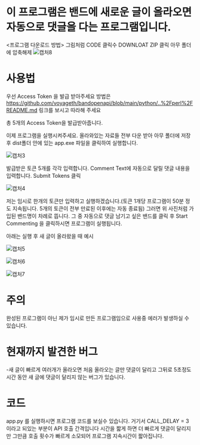 # 이 프로그램은 밴드에 새로운 글이 올라오면 자동으로 댓글을 다는 프로그램입니다.


<프로그램 다운로드 방법>
그림처럼 CODE 클릭수 DOWNLOAT ZIP 클릭 
아무 폴더에 압축해제
![캡처8](https://github.com/user-attachments/assets/f7f1f955-5eaf-4dcd-b676-f8a343fccbd2)

# 사용법
우선 Access Token 을 발급 받아주세요
방법은 https://github.com/voyageth/bandopenapi/blob/main/python/..%2Fperl%2FREADME.md 링크를 보시고 따라해 주세요

총 5개의 Access Token을 발급받아줍니다.

이제 프로그램을 실행시켜주세요.
올라와있는 자료들 전부 다운 받아 아무 폴더에 저장 후 dist폴더 안에 있는 app.exe 파일을 클릭하여 실행합니다.

![캡처3](https://github.com/user-attachments/assets/73ee4940-333d-4e5f-944c-313f76841754)

발급받은 토큰 5개를 각각 입력합니다.
Comment Text에 자동으로 달릴 댓글 내용을 입력합니다.
Submit Tokens 클릭

![캡처4](https://github.com/user-attachments/assets/0dc7a76a-1d9b-4841-8e52-00f73f761727)

저는 임시로 한개의 토큰만 입력하고 실행하겠습니다.(토큰 1개당 프로그램이 50분 정도 지속됩니다. 5개의 토큰이 전부 만료된 이후에는 자동 종료됨)
그러면 위 사진처럼 가입된 밴드명이 차례로 뜹니다.
그 중 자동으로 댓글 남기고 싶은 밴드를 클릭 후 Start Commenting 을 클릭하시면 프로그램이 실행됩니다.

아래는 실행 후 새 글이 올라왔을 때 예시

![캡처5](https://github.com/user-attachments/assets/1e3050a9-99ac-4ade-ad25-b2c7ae338e9a)

![캡처6](https://github.com/user-attachments/assets/96ca0811-26da-44e6-9c6d-30808f3bdb68)

![캡처7](https://github.com/user-attachments/assets/736ccffd-58a9-4677-bcee-7f94eeaba1cd)

# 주의 
완성된 프로그램이 아닌 제가 임시로 만든 프로그램임으로 사용중 에러가 발생하실 수 있습니다.

# 현재까지 발견한 버그
-새 글이 빠르게 여러개가 올라오면 처음 올라오는 글만 댓글이 달리고 그뒤로 5초정도 시간 동안 새 글에 댓글이 달리지 않는 버그가 있습니다.

# 코드 
app.py 를 실행하시면 프로그램 코드를 보실수 있습니다. 
거기서 CALL_DELAY = 3 이라고 되있는 부분이 API 호출 간격입니다
시간을 짧게 하면 더 빠르게 댓글이 달리지만 그만큼 호출 횟수가 빠르게 소모되어 프로그램 지속시간이 짧아집니다.
